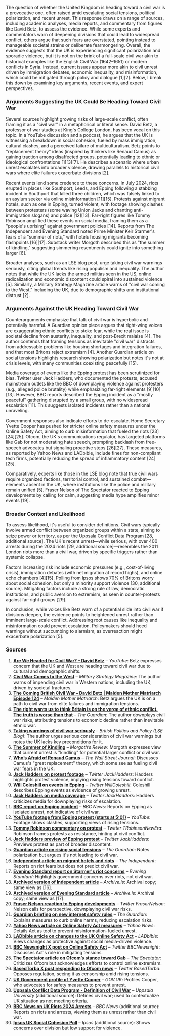 The question of whether the United Kingdom is heading toward a civil war is a provocative one, often raised amid escalating social tensions, political polarization, and recent unrest. This response draws on a range of sources, including academic analyses, media reports, and commentary from figures like David Betz, to assess the evidence. While some experts and commentators warn of deepening divisions that could lead to widespread conflict, others argue that such fears are overstated, pointing instead to manageable societal strains or deliberate fearmongering. Overall, the evidence suggests that the UK is experiencing significant polarization and sporadic violence, but it is not on the brink of a full-scale civil war akin to historical examples like the English Civil War (1642–1651) or modern conflicts in Syria. Instead, current issues appear more akin to civil unrest driven by immigration debates, economic inequality, and misinformation, which could be mitigated through policy and dialogue [1][2]. Below, I break this down by examining key arguments, recent events, and expert perspectives.

### Arguments Suggesting the UK Could Be Heading Toward Civil War
Several sources highlight growing risks of large-scale conflict, often framing it as a "civil war" in a metaphorical or literal sense. David Betz, a professor of war studies at King's College London, has been vocal on this topic. In a YouTube discussion and a podcast, he argues that the UK is witnessing a breakdown in social cohesion, fueled by mass immigration, cultural clashes, and a perceived failure of multiculturalism. Betz points to "replacement theory" ideas (inspired by thinkers like Renaud Camus) as gaining traction among disaffected groups, potentially leading to ethnic or ideological confrontations [1][3][7]. He describes a scenario where urban unrest escalates into broader violence, drawing parallels to historical civil wars where elite failures exacerbate divisions [2].

Recent events lend some credence to these concerns. In July 2024, riots erupted in places like Southport, Leeds, and Epping following a stabbing incident in Southport that killed three children, which was falsely linked to an asylum seeker via online misinformation [11][15]. Protests against migrant hotels, such as one in Epping, turned violent, with footage showing clashes between protesters (some waving Union Jacks and chanting anti-immigration slogans) and police [12][13]. Far-right figures like Tommy Robinson amplified these events on social media, framing them as a "people's uprising" against government policies [14]. Reports from The Independent and Evening Standard noted Prime Minister Keir Starmer's fears of a "summer of riots," with hotels housing migrants becoming flashpoints [16][17]. Substack writer Morgoth described this as "the summer of kindling," suggesting simmering resentments could ignite into something larger [6].

Broader analyses, such as an LSE blog post, urge taking civil war warnings seriously, citing global trends like rising populism and inequality. The author notes that while the UK lacks the armed militias seen in the US, online radicalization and economic discontent could spiral into sustained violence [5]. Similarly, a Military Strategy Magazine article warns of "civil war coming to the West," including the UK, due to demographic shifts and institutional distrust [2].

### Arguments Against the UK Heading Toward Civil War
Counterarguments emphasize that talk of civil war is hyperbolic and potentially harmful. A Guardian opinion piece argues that right-wing voices are exaggerating ethnic conflicts to stoke fear, while the real issue is societal decline from austerity, inequality, and post-Brexit malaise [4]. The author contends that framing tensions as inevitable "civil war" distracts from addressable problems like housing shortages and integration failures, and that most Britons reject extremism [4]. Another Guardian article on social tensions highlights research showing polarization but notes it's not at crisis levels, with many communities coexisting peacefully [15].

Media coverage of events like the Epping protest has been scrutinized for bias. Twitter user Jack Hadders, who documented the protests, accused mainstream outlets like the BBC of downplaying violence against protesters (e.g., alleged police brutality) while emphasizing far-right elements [9][10][13]. However, BBC reports described the Epping incident as a "mostly peaceful" gathering disrupted by a small group, with no widespread escalation [11]. This suggests isolated incidents rather than a national unraveling.

Government responses also indicate efforts to de-escalate. Home Secretary Yvette Cooper has pushed for stricter online safety measures under the Online Safety Act, aiming to curb misinformation that fueled the riots [23][24][25]. Ofcom, the UK's communications regulator, has targeted platforms like Gab for not moderating hate speech, prompting backlash from free-speech advocates but signaling proactive steps [26][27]. These measures, as reported by Yahoo News and LADbible, include fines for non-compliant tech firms, potentially reducing the spread of inflammatory content [24][25].

Comparatively, experts like those in the LSE blog note that true civil wars require organized factions, territorial control, and sustained combat—elements absent in the UK, where institutions like the police and military remain unified [5]. Fraser Nelson of The Spectator reacted to Epping developments by calling for calm, suggesting media hype amplifies minor events [19].

### Broader Context and Likelihood
To assess likelihood, it's useful to consider definitions. Civil wars typically involve armed conflict between organized groups within a state, aiming to seize power or territory, as per the Uppsala Conflict Data Program [28, additional source]. The UK's recent unrest—while serious, with over 400 arrests during the 2024 riots [29, additional source]—resembles the 2011 London riots more than a civil war, driven by specific triggers rather than systemic collapse.

Factors increasing risk include economic pressures (e.g., cost-of-living crisis), immigration debates (with net migration at record highs), and online echo chambers [4][15]. Polling from Ipsos shows 70% of Britons worry about social cohesion, but only a minority support violence [30, additional source]. Mitigating factors include a strong rule of law, democratic institutions, and public aversion to extremism, as seen in counter-protests against far-right groups [29].

In conclusion, while voices like Betz warn of a potential slide into civil war if divisions deepen, the evidence points to heightened unrest rather than imminent large-scale conflict. Addressing root causes like inequality and misinformation could prevent escalation. Policymakers should heed warnings without succumbing to alarmism, as overreaction might exacerbate polarization [5].

### Sources
1. **[Are We Headed for Civil War? – David Betz](https://www.youtube.com/watch?v=3h49O0AGxx0)** – *YouTube*: Betz expresses concern that the UK and West are heading toward civil war due to cultural and demographic shifts.
2. **[Civil War Comes to the West](https://www.militarystrategymagazine.com/article/civil-war-comes-to-the-west/)** – *Military Strategy Magazine*: The author warns of impending civil war in Western nations, including the UK, driven by societal fractures.
3. **[The Coming British Civil War – David Betz | Maiden Mother Matriarch Episode 124](https://www.louiseperry.co.uk/p/the-coming-british-civil-war-david)** – *Maiden Mother Matriarch*: Betz argues the UK is on a path to civil war from elite failures and immigration tensions.
4. **[The right wants us to think Britain is on the verge of ethnic conflict. The truth is worse than that](https://www.theguardian.com/commentisfree/2025/jul/14/britain-ethnic-conflict-right-migrant-decline)** – *The Guardian*: The author downplays civil war risks, attributing tensions to economic decline rather than inevitable ethnic war.
5. **[Taking warnings of civil war seriously](https://blogs.lse.ac.uk/politicsandpolicy/taking-warnings-of-civil-war-seriously/)** – *British Politics and Policy (LSE Blog)*: The author urges serious consideration of civil war warnings but notes the UK lacks key preconditions for it.
6. **[The Summer of Kindling](https://morgoth.substack.com/p/the-summer-of-kindling)** – *Morgoth’s Review*: Morgoth expresses view that current unrest is "kindling" for potential larger conflict or civil war.
7. **[Who’s Afraid of Renaud Camus](https://archive.jwest.org/Articles/Green2025-RenaudCamus.pdf)** – *The Wall Street Journal*: Discusses Camus's "great replacement" theory, which some see as fueling civil war fears in the UK.
8. **[Jack Hadders on protest footage](https://x.com/JackHadders/status/1948464230086107457)** – *Twitter JackHadders*: Hadders highlights protest violence, implying rising tensions toward conflict.
9. **[Will Coleshill on events in Epping](https://x.com/WillColeshill/status/1948438194199920759)** – *Twitter WillColeshill*: Coleshill describes Epping events as evidence of growing unrest.
10. **[Jack Hadders on media coverage](https://x.com/JackHadders/status/1948446872252600663)** – *Twitter JackHadders*: Hadders criticizes media for downplaying risks of escalation.
11. **[BBC report on Epping incident](https://www.bbc.com/news/articles/cm202n3j0jro)** – *BBC News*: Reports on Epping as isolated unrest, not indicative of civil war.
12. **[YouTube footage from Epping protest (starts at 5:01)](https://youtu.be/YtBtOaegs4c?t=301)** – *YouTube*: Footage shows clashes, supporting views of rising tensions.
13. **[Tommy Robinson commentary on protest](https://x.com/TRobinsonNewEra/status/1948460681197433005)** – *Twitter TRobinsonNewEra*: Robinson frames protests as resistance, hinting at civil conflict.
14. **[Jack Hadders preview of Epping protest](https://x.com/JackHadders/status/1947729417402277971)** – *Twitter JackHadders*: Previews protest as part of broader discontent.
15. **[Guardian article on rising social tensions](https://www.theguardian.com/uk-news/2025/jul/15/social-tensions-british-people-polarisation-research)** – *The Guardian*: Notes polarization but argues it's not leading to civil war.
16. **[Independent article on migrant hotels and riots](https://www.independent.co.uk/news/uk/politics/migrant-hotels-riots-summer-epping-canary-wharf-b2795032.html)** – *The Independent*: Reports on riot fears but does not predict civil war.
17. **[Evening Standard report on Starmer's riot concerns](https://www.standard.co.uk/news/politics/starmer-fears-summer-riots-uk-epping-migrant-hotels-b1239569.html)** – *Evening Standard*: Highlights government concerns over riots, not civil war.
18. **[Archived version of Independent article](https://archive.is/JxZFe)** – *Archive.is*: Archival copy; same view as [16].
19. **[Archived version of Evening Standard article](https://archive.is/4ezdU)** – *Archive.is*: Archival copy; same view as [17].
20. **[Fraser Nelson reaction to Epping developments](https://x.com/FraserNelson/status/1948646539641192780)** – *Twitter FraserNelson*: Nelson calls for perspective, downplaying civil war risks.
21. **[Guardian briefing on new internet safety rules](https://www.theguardian.com/world/2025/jul/24/thursday-briefing-everything-you-need-to-know-about-the-new-internet-safety-rules)** – *The Guardian*: Explains measures to curb online harms, reducing escalation risks.
22. **[Yahoo News article on Online Safety Act measures](https://uk.news.yahoo.com/online-safety-act-measures-protect-170644971.html?guccounter=1&guce_referrer=aHR0cHM6Ly93d3cuZ29vZ2xlLmNvbS8&guce_referrer_sig=AQAAACE4l1l_oeBywimxEGR1vEWtd6VbMdVIcMet2XQ9d3ZQI62Xa45uIv-uIS8RfaxcvFjm0yw0B29jPZ0Q0xhND8R2OaLub14K1oxpitoHS4Gmbvkc8gKdm6AiLOIwMY9502tJuxGiF0db6GvfYMwY5zGTDgaC9XocK5ZogKjm4CTM)** – *Yahoo News*: Details Act as tool to prevent misinformation-fueled unrest.
23. **[LADbible article on changes to the UK Online Safety Act](https://www.ladbible.com/news/uk-news/uk-online-safety-act-changes-711014-20250724)** – *LADbible*: Views changes as protective against social media-driven violence.
24. **[BBC Newsnight X post on Online Safety Act](https://x.com/bbcnewsnight/status/1948530839152927009?s=46&t=yHdFAv2YVN90mg5_xAsv2A)** – *Twitter BBCNewsnight*: Discusses Act's role in mitigating tensions.
25. **[The Spectator article on Ofcom’s stance toward Gab](https://thespectator.com/topic/british-regulator-ofcom-threaten-gab/)** – *The Spectator*: Criticizes Ofcom but acknowledges efforts to control online extremism.
26. **[BasedTorba X post responding to Ofcom news](https://x.com/basedtorba/status/1904947417637634176?s=46&t=yHdFAv2YVN90mg5_xAsv2A)** – *Twitter BasedTorba*: Opposes regulation, seeing it as censorship amid rising tensions.
27. **[UK Government profile of Yvette Cooper](https://www.gov.uk/government/people/yvette-cooper)** – *GOV.UK*: Profiles Cooper, who advocates for safety measures to prevent unrest.
28. **[Uppsala Conflict Data Program - Definition of Civil War](https://ucdp.uu.se/)** – *Uppsala University* (additional source): Defines civil war; used to contextualize UK situation as not meeting criteria.
29. **[BBC News on UK Riots 2024 Arrests](https://www.bbc.com/news/articles/c9w9g1p1j2lo)** – *BBC News* (additional source): Reports on riots and arrests, viewing them as unrest rather than civil war.
30. **[Ipsos UK Social Cohesion Poll](https://www.ipsos.com/en-uk/70-britons-think-britain-becoming-more-divided)** – *Ipsos* (additional source): Shows concerns over division but low support for violence.